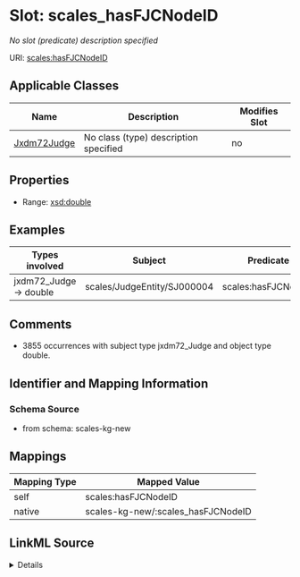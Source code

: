

# Slot: scales_hasFJCNodeID


_No slot (predicate) description specified_





URI: [scales:hasFJCNodeID](http://schemas.scales-okn.org/rdf/scales#hasFJCNodeID)



<!-- no inheritance hierarchy -->





## Applicable Classes

| Name | Description | Modifies Slot |
| --- | --- | --- |
| [Jxdm72Judge](../classes/Jxdm72Judge.md) | No class (type) description specified |  no  |







## Properties

* Range: [xsd:double](http://www.w3.org/2001/XMLSchema#double)






## Examples

| Types involved | Subject | Predicate | Object |
| --- | --- | --- | --- |
| jxdm72_Judge → double | scales/JudgeEntity/SJ000004 | scales:hasFJCNodeID | 1390011.0 |


## Comments

* 3855 occurrences with subject type jxdm72_Judge and object type double.

## Identifier and Mapping Information







### Schema Source


* from schema: scales-kg-new




## Mappings

| Mapping Type | Mapped Value |
| ---  | ---  |
| self | scales:hasFJCNodeID |
| native | scales-kg-new/:scales_hasFJCNodeID |




## LinkML Source

<details>

```yaml
name: scales_hasFJCNodeID
description: No slot (predicate) description specified
comments:
- 3855 occurrences with subject type jxdm72_Judge and object type double.
examples:
- description: jxdm72_Judge → double
  object:
    example_object: '1390011.0'
    example_object_type: double
    example_predicate: scales:hasFJCNodeID
    example_subject: scales/JudgeEntity/SJ000004
    example_subject_type: jxdm72_Judge
from_schema: scales-kg-new
rank: 1000
slot_uri: scales:hasFJCNodeID
alias: scales_hasFJCNodeID
domain_of:
- jxdm72_Judge
range: double

```
</details>